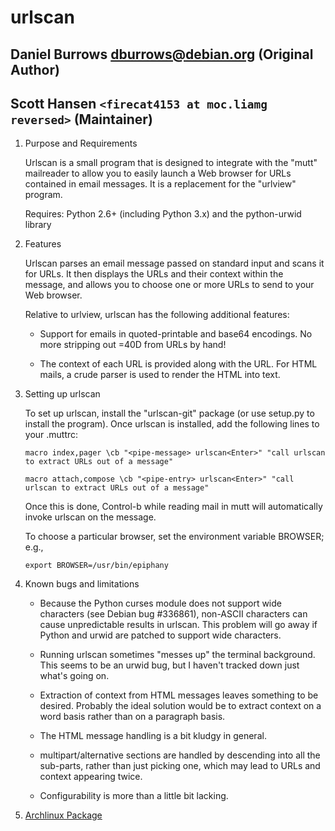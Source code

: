 urlscan
=======
Daniel Burrows <dburrows@debian.org> (Original Author)
------------------------------------
Scott Hansen `<firecat4153 at moc.liamg reversed>` (Maintainer)
-----------------------------------------------

1. Purpose and Requirements

    Urlscan is  a small program that  is designed to  integrate with the
"mutt" mailreader to allow you to easily launch a Web browser for URLs
contained in  email messages.  It  is a replacement for  the "urlview"
program.

	Requires: Python 2.6+ (including Python 3.x) and the python-urwid  library

2. Features

    Urlscan parses an  email message passed on standard  input and scans
it for URLs.   It then displays the URLs and  their context within the
message, and allows you to choose one or more URLs to send to your Web
browser.

    Relative to urlview, urlscan has the following additional features:

    - Support for emails in quoted-printable and base64 encodings.  No
      more stripping out =40D from URLs by hand!

    - The context  of each  URL is provided  along with the  URL.  For
      HTML mails, a crude parser is used to render the HTML into text.

3. Setting up urlscan

    To  set up  urlscan, install  the "urlscan-git" package  (or use setup.py
to install the program).   Once urlscan is installed, add the following lines
to your .muttrc:

    `macro index,pager \cb "<pipe-message> urlscan<Enter>" "call urlscan to extract URLs out of a message"`

    `macro attach,compose \cb "<pipe-entry> urlscan<Enter>" "call urlscan to extract URLs out of a message"`

    Once  this  is done,  Control-b  while  reading  mail in  mutt  will
automatically invoke urlscan on the message.

    To choose  a particular  browser,  set the environment variable BROWSER; e.g.,

    `export BROWSER=/usr/bin/epiphany`

4. Known bugs and limitations

    - Because  the   Python  curses  module  does   not  support  wide
      characters  (see Debian bug  #336861), non-ASCII  characters can
      cause unpredictable  results in  urlscan.  This problem  will go
      away if Python and urwid are patched to support wide characters.

    - Running urlscan  sometimes "messes up"  the terminal background.
      This seems to  be an urwid bug, but I  haven't tracked down just
      what's going on.

    - Extraction of context from  HTML messages leaves something to be
      desired.   Probably  the  ideal  solution would  be  to  extract
      context on a word basis rather than on a paragraph basis.

    - The HTML message handling is a bit kludgy in general.

    - multipart/alternative  sections are  handled by  descending into
      all the sub-parts, rather than  just picking one, which may lead
      to URLs and context appearing twice.

    - Configurability is more than a little bit lacking.

5. [Archlinux Package](https://aur.archlinux.org/packages.php?ID=44853)
